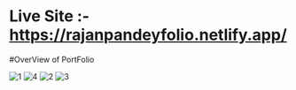 # Live Site :- https://rajanpandeyfolio.netlify.app/

#OverView of PortFolio

![1](https://github.com/RajanPandey1311/Rajan_PortFolio/assets/130823894/4427e9d3-bfca-40ec-820e-2b7222fa229a)
![4](https://github.com/RajanPandey1311/Rajan_PortFolio/assets/130823894/2f2591b2-e023-4c80-abcf-0fccda1ab355)
![2](https://github.com/RajanPandey1311/Rajan_PortFolio/assets/130823894/66b3bc91-e156-4168-8d41-7020f5985c6d)
![3](https://github.com/RajanPandey1311/Rajan_PortFolio/assets/130823894/8a8b7e66-ef6e-4937-950f-85f241ee3cdb)
